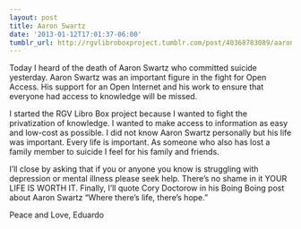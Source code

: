 ```yaml
---
layout: post
title: Aaron Swartz
date: '2013-01-12T17:01:37-06:00'
tumblr_url: http://rgvlibroboxproject.tumblr.com/post/40368783089/aaronswartz
---
```

Today I heard of the death of Aaron Swartz who committed suicide yesterday. Aaron Swartz was an important figure in the fight for Open Access. His support for an Open Internet and his work to ensure that everyone had access to knowledge will be missed.

I started the RGV Libro Box project because I wanted to fight the privatization of knowledge. I wanted to make access to information as easy and low-cost as possible. I did not know Aaron Swartz personally but his life was important. Every life is important. As someone who also has lost a family member to suicide I feel for his family and friends.

I’ll close by asking that if you or anyone you know is struggling with depression or mental illness please seek help. There’s no shame in it YOUR LIFE IS WORTH IT. Finally, I’ll quote Cory Doctorow in his Boing Boing post about Aaron Swartz “Where there’s life, there’s hope.”

Peace and Love,
Eduardo
